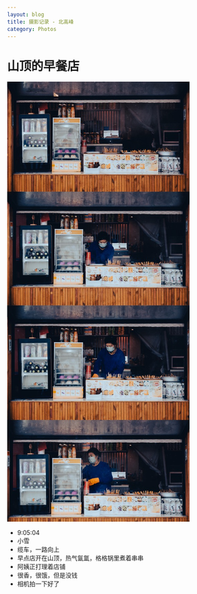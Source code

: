 ```yaml
---
layout: blog
title: 摄影记录 - 北高峰
category: Photos
---
```

# 山顶的早餐店

<img src="https://github.com/ZaneWiegand/ZaneWiegand.github.io/raw/main/images/Photo/DSC_6320.jpeg"/>

- 9:05:04
- 小雪
- 缆车，一路向上
- 早点店开在山顶，热气氤氲，格格锅里煮着串串
- 阿姨正打理着店铺
- 很香，很饿，但是没钱
- 相机拍一下好了
